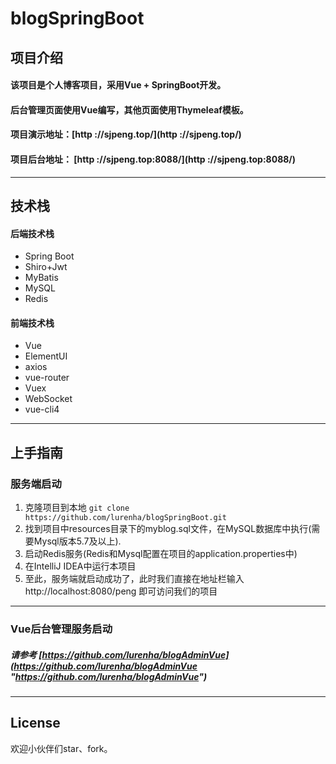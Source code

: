 # blogSpringBoot
## 项目介绍
#### 该项目是个人博客项目，采用Vue + SpringBoot开发。
#### 后台管理页面使用Vue编写，其他页面使用Thymeleaf模板。
#### 项目演示地址：[http ://sjpeng.top/](http ://sjpeng.top/)  
#### 项目后台地址： [http ://sjpeng.top:8088/](http ://sjpeng.top:8088/)

------------

## 技术栈
#### 后端技术栈
- Spring Boot
- Shiro+Jwt
- MyBatis
- MySQL
- Redis

#### 前端技术栈
- Vue
- ElementUI
- axios
- vue-router
- Vuex
- WebSocket
- vue-cli4
------------


## 上手指南
### 服务端启动
1. 克隆项目到本地 `git clone https://github.com/lurenha/blogSpringBoot.git`
1. 找到项目中resources目录下的myblog.sql文件，在MySQL数据库中执行(需要Mysql版本5.7及以上).
1. 启动Redis服务(Redis和Mysql配置在项目的application.properties中)
1. 在IntelliJ IDEA中运行本项目
1. 至此，服务端就启动成功了，此时我们直接在地址栏输入 http://localhost:8080/peng 即可访问我们的项目
------------
### Vue后台管理服务启动
##### 请参考 [https://github.com/lurenha/blogAdminVue](https://github.com/lurenha/blogAdminVue "https://github.com/lurenha/blogAdminVue")

------------
## License
欢迎小伙伴们star、fork。
